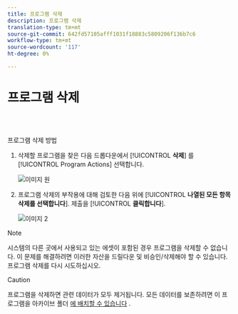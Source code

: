 ```yaml
---
title: 프로그램 삭제
description: 프로그램 삭제
translation-type: tm+mt
source-git-commit: 642fd57105afff1031f18883c5809206f136b7c6
workflow-type: tm+mt
source-wordcount: '117'
ht-degree: 0%

---
```



# 프로그램 삭제

<br> 

프로그램 삭제 방법

1. 삭제할 프로그램을 찾은 다음 드롭다운에서 [!UICONTROL **삭제**] 를 [!UICONTROL Program Actions] 선택합니다.

   ![이미지 원](/help/sky/assets/programs/delete-a-program/delete-a-program-1.png)

1. 프로그램 삭제의 부작용에 대해 검토한 다음 위에 [!UICONTROL **나열된 모든 항목 삭제를 선택합니다**]. 제출을 [!UICONTROL **클릭합니다**].

   ![이미지 2](/help/sky/assets/programs/delete-a-program/delete-a-program-2.png)

>[!NOTE]
>
>시스템의 다른 곳에서 사용되고 있는 에셋이 포함된 경우 프로그램을 삭제할 수 없습니다. 이 문제를 해결하려면 이러한 자산을 드릴다운 및 비승인/삭제해야 할 수 있습니다.프로그램 삭제를 다시 시도하십시오.

>[!CAUTION]
>
>프로그램을 삭제하면 관련 데이터가 모두 제거됩니다. 모든 데이터를 보존하려면 이 프로그램을 아카이브 폴더 [에 배치할 수 있습니다](/help/sky/archive-a-program.md) .
